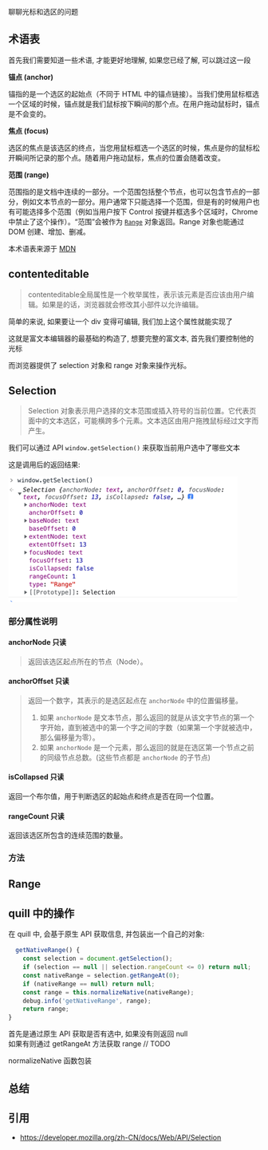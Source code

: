 聊聊光标和选区的问题


## 术语表
首先我们需要知道一些术语, 才能更好地理解, 如果您已经了解, 可以跳过这一段

**锚点 (anchor)**

锚指的是一个选区的起始点（不同于 HTML 中的锚点链接）。当我们使用鼠标框选一个区域的时候，锚点就是我们鼠标按下瞬间的那个点。在用户拖动鼠标时，锚点是不会变的。

**焦点 (focus)**

选区的焦点是该选区的终点，当您用鼠标框选一个选区的时候，焦点是你的鼠标松开瞬间所记录的那个点。随着用户拖动鼠标，焦点的位置会随着改变。

**范围 (range)**

范围指的是文档中连续的一部分。一个范围包括整个节点，也可以包含节点的一部分，例如文本节点的一部分。用户通常下只能选择一个范围，但是有的时候用户也有可能选择多个范围（例如当用户按下 Control 按键并框选多个区域时，Chrome 中禁止了这个操作）。“范围”会被作为 [`Range`](https://developer.mozilla.org/zh-CN/docs/Web/API/Range) 对象返回。Range 对象也能通过 DOM 创建、增加、删减。

本术语表来源于 [MDN](https://developer.mozilla.org/zh-CN/docs/Web/API/Selection#%E6%9C%AF%E8%AF%AD%E8%A1%A8)

## contenteditable

> contenteditable全局属性是一个枚举属性，表示该元素是否应该由用户编辑。如果是的话，浏览器就会修改其小部件以允许编辑。

简单的来说, 如果要让一个 div 变得可编辑, 我们加上这个属性就能实现了

这就是富文本编辑器的最基础的构造了, 想要完整的富文本, 首先我们要控制他的光标

而浏览器提供了 selection 对象和 range 对象来操作光标。

## Selection

> Selection 对象表示用户选择的文本范围或插入符号的当前位置。它代表页面中的文本选区，可能横跨多个元素。文本选区由用户拖拽鼠标经过文字而产生。

我们可以通过 API `window.getSelection()` 来获取当前用户选中了哪些文本

这是调用后的返回结果:

![](images/img1.png)

### 部分属性说明

#### anchorNode 只读
> 返回该选区起点所在的节点（Node）。

#### anchorOffset 只读
> 返回一个数字，其表示的是选区起点在 `anchorNode` 中的位置偏移量。
>
> 1.  如果 `anchorNode` 是文本节点，那么返回的就是从该文字节点的第一个字开始，直到被选中的第一个字之间的字数（如果第一个字就被选中，那么偏移量为零）。
> 2.  如果 `anchorNode` 是一个元素，那么返回的就是在选区第一个节点之前的同级节点总数。(这些节点都是 `anchorNode` 的子节点)

#### isCollapsed 只读

返回一个布尔值，用于判断选区的起始点和终点是否在同一个位置。

#### rangeCount 只读
返回该选区所包含的连续范围的数量。

### 方法


## Range


## quill 中的操作

在 quill 中, 会基于原生 API 获取信息, 并包装出一个自己的对象:

```js
  getNativeRange() {
    const selection = document.getSelection();
    if (selection == null || selection.rangeCount <= 0) return null;
    const nativeRange = selection.getRangeAt(0);
    if (nativeRange == null) return null;
    const range = this.normalizeNative(nativeRange);
    debug.info('getNativeRange', range);
    return range;
}
```

首先是通过原生 API 获取是否有选中, 如果没有则返回 null  
如果有则通过 getRangeAt 方法获取 range // TODO


normalizeNative 函数包装

## 总结


## 引用

- https://developer.mozilla.org/zh-CN/docs/Web/API/Selection